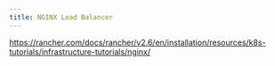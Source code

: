 ```yaml
---
title: NGINX Load Balancer
---
```


https://rancher.com/docs/rancher/v2.6/en/installation/resources/k8s-tutorials/infrastructure-tutorials/nginx/